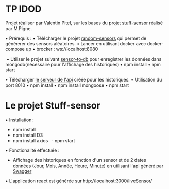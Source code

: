 # TP IDOD
Projet réaliser par Valentin Pitel, sur les bases du projet [stuff-sensor](https://github.com/pigne/stuff-sensors) réalisé par M.Pigne.

• Prérequis :
  • Télécharger le projet [random-sensors](https://github.com/pigne/random-sensors) qui permet de génèrerer des sensors aléatoires. 
    • Lancer en utilisant docker avec docker-compose up
    • brocker : ws://localhost:8080
    
  • Utiliser le projet suivant [sensor-to-db](https://github.com/pigne/sensors-to-db) pour enregistrer les données dans mongodb(nécessaire pour l'affichage des historiques)
     • npm install
     • npm start
     
  • Télécharger [le serveur de l'api](https://github.com/vpailt/nodejs-server-server) créée pour les historiques.
     • Utilisation du port 8010 
     • npm install 
     • npm install mongoose 
     • npm start

# Le projet Stuff-sensor 
• Installation:
   - npm install
   - npm install D3
   - npm install axios
   - npm start
   
• Fonctionalité effectuée :
  - Affichage des historiques en fonction d'un sensor et de 2 dates données (Jour, Mois, Année, Heure, Minute) en utilisant l'api généré par [Swagger](http://editor.swagger.io/#!/)
  
• L'application react est générée sur http://localhost:3000/liveSensor/
  
    
